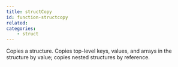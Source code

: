 ```yaml
---
title: structCopy
id: function-structcopy
related:
categories:
    - struct
---
```


Copies a structure. Copies top-level keys, values, and arrays
        in the structure by value; copies nested structures by
        reference.